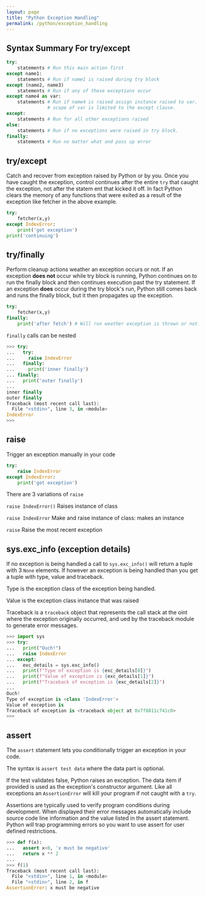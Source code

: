 ```yaml
---
layout: page
title: "Python Exception Handling"
permalink: /python/exception_handling
---
```


## Syntax Summary For try/except

```python
try:
    statements # Run this main action first
except name1:
    statements # Run if name1 is raised during try block
except (name2, name3)
    statements # Run if any of these exceptions occur
except name4 as var:
    statements # Run if name4 is raised assign instance raised to var.
               # scope of var is limited to the except clause.
except:
    statements # Run for all other exceptions raised
else:
    statements # Run if no exceptions were raised in try block.
finally:
    statements # Run no matter what and pass up error
```

## try/except

Catch and recover from exception raised by Python or by you.  Once you have caught the exception, control continues after the entire `try` that caught the exception, not after the statem
ent that kicked it off.  In fact Python clears the memory of any functions that were exited as a result of the exception like fetcher in the above example.

```python
try:
    fetcher(x,y)
except IndexError:
    print('got exception')
print('continuing')
```

## try/finally

Perform cleanup actions weather an exception occurs or not.  If an exception **does not** occur while try block is running, Python continues on to run the finally block and then continues execution past the try statement.  If an exception **does** occur during the try block's run, Python still comes back and runs the finally block, but it then propagates up the exception.

```python
try:
    fetcher(x,y)
finally:
    print('after fetch') # Will run weather exception is thrown or not.
```

`finally` calls can be nested

```python
>>> try:
...   try:
...     raise IndexError
...   finally:
...     print('inner finally')
... finally:
...   print('outer finally')
...
inner finally
outer finally
Traceback (most recent call last):
  File "<stdin>", line 3, in <module>
IndexError
>>>
```

## raise

Trigger an exception manually in your code

```python
try:
    raise IndexError
except IndexError:
    print('got exception')
```

There are 3 variations of `raise`

`raise IndexError()` Raises instance of class

`raise IndexError` Make and raise instance of class: makes an instance

`raise` Raise the most recent exception

## sys.exc_info (exception details)

[comment]: <> (TODO: Need to deep dive here on how to get more details from the stack trace and what value is.)

If no exception is being handled a call to `sys.exc_info()` will return a tuple with 3 `None` elements.  If however an exception is being handled than you get a tuple with type, value and traceback.

Type is the exception class of the exception being handled.

Value is the exception class instance that was raised

Traceback is a `traceback` object that represents the call stack at the oint where the exception originally occurred, and ued by the traceback module to generate error messages.

```python
>>> import sys
>>> try:
...   print("Ouch!")
...   raise IndexError
... except:
...   exc_details = sys.exc_info()
...   print(f"Type of exception is {exc_details[0]}")
...   print(f"Value of exception is {exc_details[1]}")
...   print(f"Traceback of exception is {exc_details[2]}")
...
Ouch!
Type of exception is <class 'IndexError'>
Value of exception is
Traceback of exception is <traceback object at 0x7f8811c741c0>
>>>
```

## assert

The `assert` statement lets you conditionally trigger an exception in your code.

The syntax is `assert test data` where the data part is optional.

If the test validates false, Python raises an exception.  The data item if provided is used as the exception's constructor argument.  Like all exceptions an `AssertionError` will kill your program if not caught with a `try`.

Assertions are typically used to verify program conditions during development.  When displayed their error messages automatically include source code line information and the value listed in the assert statement.  Python will trap programming errors so you want to use assert for user defined restrictions.

```python
>>> def f(x):
...   assert x<0, 'x must be negative'
...   return x ** 2
...
>>> f(1)
Traceback (most recent call last):
  File "<stdin>", line 1, in <module>
  File "<stdin>", line 2, in f
AssertionError: x must be negative
```